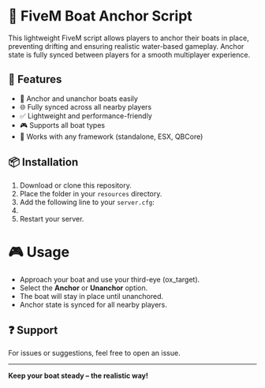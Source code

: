 # 🚤 FiveM Boat Anchor Script

This lightweight FiveM script allows players to anchor their boats in place, preventing drifting and ensuring realistic water-based gameplay. Anchor state is fully synced between players for a smooth multiplayer experience.

## 🔧 Features

- 🛑 Anchor and unanchor boats easily
- 🌐 Fully synced across all nearby players
- ✅ Lightweight and performance-friendly
- 🎮 Supports all boat types
- 🧩 Works with any framework (standalone, ESX, QBCore)

## 📦 Installation

1. Download or clone this repository.
2. Place the folder in your `resources` directory.
3. Add the following line to your `server.cfg`:
4. 
5. Restart your server.

# 🎮 Usage

- Approach your boat and use your third-eye (ox_target).
- Select the **Anchor** or **Unanchor** option.
- The boat will stay in place until unanchored.
- Anchor state is synced for all nearby players.


## ❓ Support

For issues or suggestions, feel free to open an issue.

---

**Keep your boat steady – the realistic way!**
